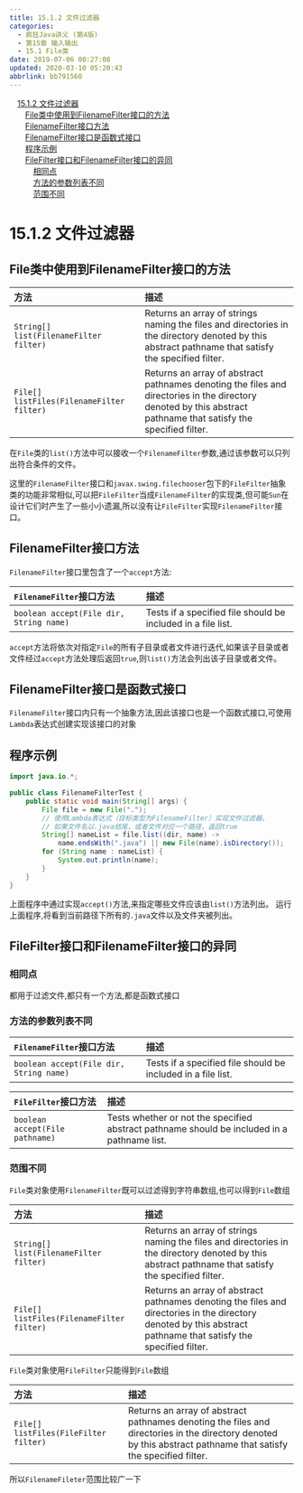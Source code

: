 ```yaml
---
title: 15.1.2 文件过滤器
categories: 
  - 疯狂Java讲义 (第4版)
  - 第15章 输入输出
  - 15.1 File类
date: 2019-07-06 00:27:08
updated: 2020-03-10 05:20:43
abbrlink: bb791560
---
```

<div id='my_toc'><a href="/JavaReadingNotes/bb791560/#15-1-2-文件过滤器" class="header_1">15.1.2 文件过滤器</a>&nbsp;<br><a href="/JavaReadingNotes/bb791560/#File类中使用到FilenameFilter接口的方法" class="header_2">File类中使用到FilenameFilter接口的方法</a>&nbsp;<br><a href="/JavaReadingNotes/bb791560/#FilenameFilter接口方法" class="header_2">FilenameFilter接口方法</a>&nbsp;<br><a href="/JavaReadingNotes/bb791560/#FilenameFilter接口是函数式接口" class="header_2">FilenameFilter接口是函数式接口</a>&nbsp;<br><a href="/JavaReadingNotes/bb791560/#程序示例" class="header_2">程序示例</a>&nbsp;<br><a href="/JavaReadingNotes/bb791560/#FileFilter接口和FilenameFilter接口的异同" class="header_2">FileFilter接口和FilenameFilter接口的异同</a>&nbsp;<br><a href="/JavaReadingNotes/bb791560/#相同点" class="header_3">相同点</a>&nbsp;<br><a href="/JavaReadingNotes/bb791560/#方法的参数列表不同" class="header_3">方法的参数列表不同</a>&nbsp;<br><a href="/JavaReadingNotes/bb791560/#范围不同" class="header_3">范围不同</a>&nbsp;<br></div>
<style>.header_1{margin-left: 1em;}.header_2{margin-left: 2em;}.header_3{margin-left: 3em;}.header_4{margin-left: 4em;}.header_5{margin-left: 5em;}.header_6{margin-left: 6em;}</style>
<!--more-->
<script>if (navigator.platform.search('arm')==-1){document.getElementById('my_toc').style.display = 'none';}var e,p = document.getElementsByTagName('p');while (p.length>0) {e = p[0];e.parentElement.removeChild(e);}</script>

<!--end-->
# 15.1.2 文件过滤器

## File类中使用到FilenameFilter接口的方法

|方法|描述|
|:--|:--|
|`String[] list(FilenameFilter filter)`|Returns an array of strings naming the files and directories in the directory denoted by this abstract pathname that satisfy the specified filter.|
|`File[] listFiles(FilenameFilter filter)`|Returns an array of abstract pathnames denoting the files and directories in the directory denoted by this abstract pathname that satisfy the specified filter.|

在`File`类的`list()`方法中可以接收一个`FilenameFilter`参数,通过该参数可以只列出符合条件的文件。

这里的`FilenameFilter`接口和`javax.swing.filechooser`包下的`FileFilter`抽象类的功能非常相似,可以把`FileFilter`当成`FilenameFilter`的实现类,但可能`Sun`在设计它们时产生了一些小小遗漏,所以没有让`FileFilter`实现`FilenameFilter`接口。

## FilenameFilter接口方法

`FilenameFilter`接口里包含了一个`accept`方法:

|`FilenameFilter`接口方法|描述|
|:--|:--|
|`boolean accept(File dir, String name)`|Tests if a specified file should be included in a file list.|

`accept`方法将依次对指定`File`的所有子目录或者文件进行迭代,如果该子目录或者文件经过`accept`方法处理后返回`true`,则`list()`方法会列出该子目录或者文件。
## FilenameFilter接口是函数式接口
`FilenameFilter`接口内只有一个抽象方法,因此该接口也是一个函数式接口,可使用`Lambda`表达式创建实现该接口的对象

## 程序示例
```java
import java.io.*;

public class FilenameFilterTest {
    public static void main(String[] args) {
        File file = new File(".");
        // 使用Lambda表达式（目标类型为FilenameFilter）实现文件过滤器。
        // 如果文件名以.java结尾，或者文件对应一个路径，返回true
        String[] nameList = file.list((dir, name) -> 
            name.endsWith(".java") || new File(name).isDirectory());
        for (String name : nameList) {
            System.out.println(name);
        }
    }
}
```
上面程序中通过实现`accept()`方法,来指定哪些文件应该由`list()`方法列出。
运行上面程序,将看到当前路径下所有的`.java`文件以及文件夹被列出。

## FileFilter接口和FilenameFilter接口的异同

### 相同点
都用于过滤文件,都只有一个方法,都是函数式接口

### 方法的参数列表不同

|`FilenameFilter`接口方法|描述|
|:--|:--|
|`boolean accept(File dir, String name)`|Tests if a specified file should be included in a file list.|

|`FileFilter`接口方法|描述|
|:--|:--|
|`boolean accept(File pathname)`|Tests whether or not the specified abstract pathname should be included in a pathname list.|

### 范围不同
`File`类对象使用`FilenameFilter`既可以过滤得到字符串数组,也可以得到`File`数组

|方法|描述|
|:--|:--|
|`String[] list(FilenameFilter filter)`|Returns an array of strings naming the files and directories in the directory denoted by this abstract pathname that satisfy the specified filter.|
|`File[] listFiles(FilenameFilter filter)`|Returns an array of abstract pathnames denoting the files and directories in the directory denoted by this abstract pathname that satisfy the specified filter.|

`File`类对象使用`FileFilter`只能得到`File`数组

|方法|描述|
|:--|:--|
|`File[] listFiles(FileFilter filter)`|Returns an array of abstract pathnames denoting the files and directories in the directory denoted by this abstract pathname that satisfy the specified filter.|

所以`FilenameFileter`范围比较广一下
